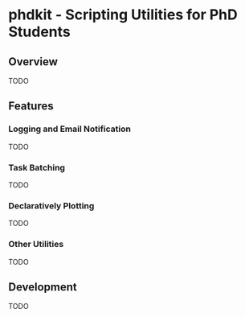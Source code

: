 # phdkit - Scripting Utilities for PhD Students

## Overview

TODO

## Features

### Logging and Email Notification

TODO

### Task Batching

TODO

### Declaratively Plotting

TODO

### Other Utilities

TODO

## Development

TODO
